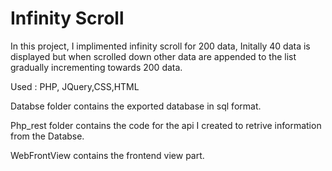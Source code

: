 # Infinity Scroll

In this project, I implimented infinity scroll for 200 data, Initally 40 data is displayed but when scrolled down other data are appended to the list gradually incrementing towards 200 data.

Used : PHP, JQuery,CSS,HTML

Databse folder contains the exported database in sql format.
 
Php_rest folder contains the code for the api I created to retrive information from the Databse.

WebFrontView contains the frontend view part.


